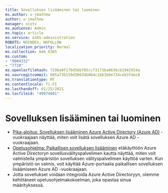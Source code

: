 ```yaml
---
title: Sovelluksen lisääminen tai luominen
ms.author: v-jmathew
author: v-jmathew
manager: scotv
ms.audience: Admin
ms.topic: article
ms.service: o365-administration
ROBOTS: NOINDEX, NOFOLLOW
localization_priority: Normal
ms.collection: Adm_O365
ms.custom:
- "9004332"
- "7728"
ms.openlocfilehash: 7296a0f170d56b705ccf3173ba0636cb1942924a
ms.sourcegitcommit: 605a73b159d30634b064c1b63b0e734ceb3fdec8
ms.translationtype: MT
ms.contentlocale: fi-FI
ms.lasthandoff: 01/25/2021
ms.locfileid: "49974601"
---
```

# <a name="adding-or-creating-an-application"></a>Sovelluksen lisääminen tai luominen

- [Pika-aloitus: Sovelluksen lisääminen Azure Active Directory (Azure AD)](https://docs.microsoft.com/azure/active-directory/manage-apps/add-application-portal) -vuokraajaan näyttää, miten voit lisätä sovelluksen Azure AD -vuokraajaan.
- [Opetusohjelma: Paikallisen sovelluksen lisääminen](https://docs.microsoft.com/azure/active-directory/manage-apps/application-proxy-add-on-premises-application) etäkäyttöön Azure Active Directoryn sovellusvälityspalvelimen kautta näyttää, miten voit valmistella ympäristön sovelluksen välityspalvelimen käyttöä varten. Kun ympäristö on valmis, voit käyttää Azure-portaalia paikallisen sovelluksen lisäämiseen Azure AD -vuokraajaan.
- Jotta sovellukset voidaan integroida Azure Active [](https://docs.microsoft.com/azure/active-directory/saas-apps/tutorial-list) Directoryyn, olemme kehittäneet opetusohjelmakokoelman, joka opastaa sinua määrityksessä.
